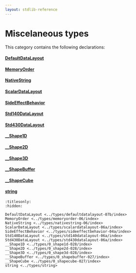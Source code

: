 ```yaml
---
layout: stdlib-reference
---
```

# Miscelaneous types

This category contains the following declarations:

#### [DefaultDataLayout](defaultdatalayout-07b/index.html)

#### [MemoryOrder](memoryorder-06/index.html)

#### [NativeString](nativestring-06/index.html)

#### [ScalarDataLayout](scalardatalayout-06a/index.html)

#### [SideEffectBehavior](sideeffectbehavior-04a/index.html)

#### [Std140DataLayout](std140datalayout-06a/index.html)

#### [Std430DataLayout](std430datalayout-06a/index.html)

#### [\_\_Shape1D](0_shape1d-028/index.html)

#### [\_\_Shape2D](0_shape2d-028/index.html)

#### [\_\_Shape3D](0_shape3d-028/index.html)

#### [\_\_ShapeBuffer](0_shapebuffer-027/index.html)

#### [\_\_ShapeCube](0_shapecube-027/index.html)

#### [string](string.html)


```{toctree}
:titlesonly:
:hidden:

DefaultDataLayout <../types/defaultdatalayout-07b/index>
MemoryOrder <../types/memoryorder-06/index>
NativeString <../types/nativestring-06/index>
ScalarDataLayout <../types/scalardatalayout-06a/index>
SideEffectBehavior <../types/sideeffectbehavior-04a/index>
Std140DataLayout <../types/std140datalayout-06a/index>
Std430DataLayout <../types/std430datalayout-06a/index>
__Shape1D <../types/0_shape1d-028/index>
__Shape2D <../types/0_shape2d-028/index>
__Shape3D <../types/0_shape3d-028/index>
__ShapeBuffer <../types/0_shapebuffer-027/index>
__ShapeCube <../types/0_shapecube-027/index>
string <../types/string>
```
